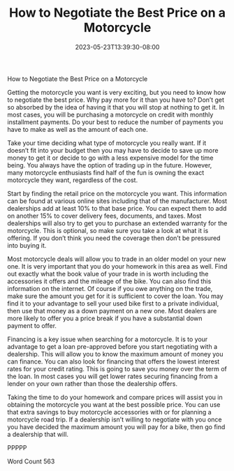 ﻿---
title: "How to Negotiate the Best Price on a Motorcycle"
date: 2023-05-23T13:39:30-08:00
description: "Motorcycles and Scooters Tips for Web Success"
featured_image: "/images/Motorcycles and Scooters.jpg"
tags: ["Motorcycles and Scooters"]
---

How to Negotiate the Best Price on a Motorcycle

Getting the motorcycle you want is very exciting, but you need to know how to negotiate the best price. Why pay more for it than you have to? Don’t get so absorbed by the idea of having it that you will stop at nothing to get it. In most cases, you will be purchasing a motorcycle on credit with monthly installment payments. Do your best to reduce the number of payments you have to make as well as the amount of each one.

Take your time deciding what type of motorcycle you really want. If it doesn’t fit into your budget then you may have to decide to save up more money to get it or decide to go with a less expensive model for the time being. You always have the option of trading up in the future. However, many motorcycle enthusiasts find half of the fun is owning the exact motorcycle they want, regardless of the cost. 

Start by finding the retail price on the motorcycle you want. This information can be found at various online sites including that of the manufacturer. Most dealerships add at least 10% to that base price. You can expect them to add on another 15% to cover delivery fees, documents, and taxes. Most dealerships will also try to get you to purchase an extended warranty for the motorcycle. This is optional, so make sure you take a look at what it is offering. If you don’t think you need the coverage then don’t be pressured into buying it.

Most motorcycle deals will allow you to trade in an older model on your new one. It is very important that you do your homework in this area as well. Find out exactly what the book value of your trade in is worth including the accessories it offers and the mileage of the bike. You can also find this information on the internet. Of course if you owe anything on the trade, make sure the amount you get for it is sufficient to cover the loan. You may find it to your advantage to sell your used bike first to a private individual, then use that money as a down payment on a new one. Most dealers are more likely to offer you a price break if you have a substantial down payment to offer. 

Financing is a key issue when searching for a motorcycle. It is to your advantage to get a loan pre-approved before you start negotiating with a dealership. This will allow you to know the maximum amount of money you can finance. You can also look for financing that offers the lowest interest rates for your credit rating. This is going to save you money over the term of the loan. In most cases you will get lower rates securing financing from a lender on your own rather than those the dealership offers. 


Taking the time to do your homework and compare prices will assist you in obtaining the motorcycle you want at the best possible price. You can use that extra savings to buy motorcycle accessories with or for planning a motorcycle road trip. If a dealership isn’t willing to negotiate with you once you have decided the maximum amount you will pay for a bike, then go find a dealership that will. 

PPPPP

Word Count 563

